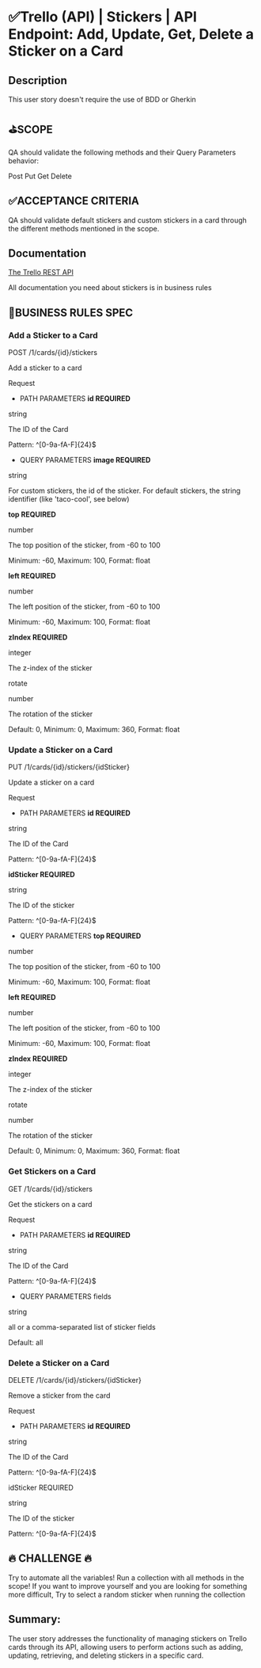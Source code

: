 # ✅Trello (API) | Stickers | API Endpoint: Add, Update, Get, Delete a Sticker on a Card

## Description
This user story doesn't require the use of BDD or Gherkin

## ⛳SCOPE
QA should validate the following methods and their Query Parameters behavior:

Post
Put
Get
Delete

## ✅ACCEPTANCE CRITERIA
QA should validate default stickers and custom stickers in a card through the different methods mentioned in the scope.

## Documentation 
[The Trello REST API](https://developer.atlassian.com/cloud/trello/rest/api-group-cards/#api-group-cards)

All documentation you need about stickers is in business rules

## 🚩BUSINESS RULES SPEC

### Add a Sticker to a Card
POST /1/cards/{id}/stickers

Add a sticker to a card

Request
* PATH PARAMETERS
**id REQUIRED**

string

The ID of the Card

Pattern: ^[0-9a-fA-F]{24}$

* QUERY PARAMETERS
**image REQUIRED**

string

For custom stickers, the id of the sticker. For default stickers, the string identifier (like 'taco-cool', see below)

**top REQUIRED**

number

The top position of the sticker, from -60 to 100

Minimum: -60, Maximum: 100, Format: float

**left REQUIRED**

number

The left position of the sticker, from -60 to 100

Minimum: -60, Maximum: 100, Format: float

**zIndex REQUIRED**

integer

The z-index of the sticker

rotate

number

The rotation of the sticker

Default: 0, Minimum: 0, Maximum: 360, Format: float

### Update a Sticker on a Card

PUT /1/cards/{id}/stickers/{idSticker}

Update a sticker on a card

Request
* PATH PARAMETERS
**id REQUIRED**

string

The ID of the Card

Pattern: ^[0-9a-fA-F]{24}$

**idSticker REQUIRED**

string

The ID of the sticker

Pattern: ^[0-9a-fA-F]{24}$

* QUERY PARAMETERS
**top REQUIRED**

number

The top position of the sticker, from -60 to 100

Minimum: -60, Maximum: 100, Format: float

**left REQUIRED**

number

The left position of the sticker, from -60 to 100

Minimum: -60, Maximum: 100, Format: float

**zIndex REQUIRED**

integer

The z-index of the sticker

rotate

number

The rotation of the sticker

Default: 0, Minimum: 0, Maximum: 360, Format: float

### Get Stickers on a Card
GET /1/cards/{id}/stickers

Get the stickers on a card

Request
* PATH PARAMETERS
**id REQUIRED**

string

The ID of the Card

Pattern: ^[0-9a-fA-F]{24}$

* QUERY PARAMETERS
fields

string

all or a comma-separated list of sticker fields

Default: all

### Delete a Sticker on a Card
DELETE /1/cards/{id}/stickers/{idSticker}

Remove a sticker from the card

Request
* PATH PARAMETERS
**id REQUIRED**

string

The ID of the Card

Pattern: ^[0-9a-fA-F]{24}$

idSticker REQUIRED

string

The ID of the sticker

Pattern: ^[0-9a-fA-F]{24}$

## 🔥 CHALLENGE 🔥
Try to automate all the variables!
Run a collection with all methods in the scope!
If you want to improve yourself and you are looking for something more difficult, Try to select a random sticker when running the collection 

## Summary:
The user story addresses the functionality of managing stickers on Trello cards through its API, allowing users to perform actions such as adding, updating, retrieving, and deleting stickers in a specific card.